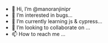 - 👋 Hi, I’m @manoranjinipr
- 👀 I’m interested in bugs...
- 🌱 I’m currently learning js & cypress...
- 💞️ I’m looking to collaborate on ...
- 📫 How to reach me ...

<!---
manoranjinipr/manoranjinipr is a ✨ special ✨ repository because its `README.md` (this file) appears on your GitHub profile.
You can click the Preview link to take a look at your changes.
--->

